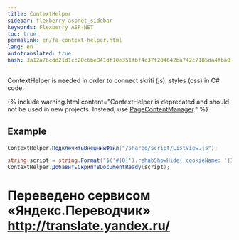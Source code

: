 ```yaml
--- 
title: ContextHelper 
sidebar: flexberry-aspnet_sidebar 
keywords: Flexberry ASP-NET 
toc: true 
permalink: en/fa_context-helper.html 
lang: en 
autotranslated: true 
hash: 3a12a7bcdd21d1cc20c6be841df10e351fbf4c37f204642ba742c7185da4fba0 
--- 
```


ContextHelper is needed in order to connect skriti (js), styles (css) in C# code. 

{% include warning.html content="ContextHelper is deprecated and should not be used in new projects. Instead, use [PageContentManager](fa_page-content-manager.html)." %} 

## Example 

```csharp
ContextHelper.ПодключитьВнешнийФайл("/shared/script/ListView.js");

string script = string.Format("$('#{0}').rehabShowHide(`cookieName: '{1}'`);", ClientID, CookieName);
ContextHelper.ДобавитьСкриптВDocumentReady(script);
``` 



 # Переведено сервисом «Яндекс.Переводчик» http://translate.yandex.ru/